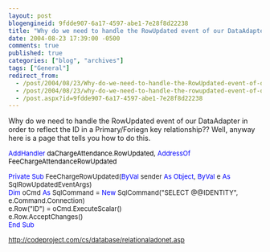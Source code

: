 ```yaml
---
layout: post
blogengineid: 9fdde907-6a17-4597-abe1-7e28f8d22238
title: "Why do we need to handle the RowUpdated event of our DataAdapter in order to reflect the ID in a Primary/Foriegn key relationship??"
date: 2004-08-23 17:39:00 -0500
comments: true
published: true
categories: ["blog", "archives"]
tags: ["General"]
redirect_from: 
  - /post/2004/08/23/Why-do-we-need-to-handle-the-RowUpdated-event-of-our-DataAdapter-in-order-to-reflect-the-ID-in-a-PrimaryForiegn-key-relationship
  - /post/2004/08/23/why-do-we-need-to-handle-the-rowupdated-event-of-our-dataadapter-in-order-to-reflect-the-id-in-a-primaryforiegn-key-relationship
  - /post.aspx?id=9fdde907-6a17-4597-abe1-7e28f8d22238
---
```

<!-- more -->

Why do we need to handle the RowUpdated event of our DataAdapter in order to reflect the ID in a Primary/Foriegn key relationship?? Well, anyway here is a page that tells you how to do this.

<FONT color=#0000ff size=2>AddHandler</FONT><FONT color=#000000 size=2> daChargeAttendance.RowUpdated, </FONT><FONT color=#0000ff size=2>AddressOf</FONT><FONT size=2><FONT color=#000000> FeeChargeAttendanceRowUpdated</FONT></FONT><FONT color=#0000ff size=2>

Private</FONT><FONT size=2> </FONT><FONT color=#0000ff size=2>Sub</FONT><FONT size=2> FeeChargeRowUpdated(</FONT><FONT color=#0000ff size=2>ByVal</FONT><FONT size=2> sender </FONT><FONT color=#0000ff size=2>As</FONT><FONT size=2> </FONT><FONT color=#0000ff size=2>Object</FONT><FONT size=2>, </FONT><FONT color=#0000ff size=2>ByVal</FONT><FONT size=2> e </FONT><FONT color=#0000ff size=2>As</FONT><FONT size=2> SqlRowUpdatedEventArgs)<BR></FONT><FONT color=#0000ff size=2>     Dim</FONT><FONT size=2> oCmd </FONT><FONT color=#0000ff size=2>As</FONT><FONT size=2> SqlCommand = </FONT><FONT color=#0000ff size=2>New</FONT><FONT size=2> SqlCommand("SELECT @@IDENTITY", e.Command.Connection)<BR>     e.Row("ID") = oCmd.ExecuteScalar()<BR>     e.Row.AcceptChanges()<BR><FONT color=#0000ff size=2>End</FONT><FONT size=2> </FONT><FONT color=#0000ff size=2>Sub</FONT>

<A href="http://codeproject.com/cs/database/relationaladonet.asp">http://codeproject.com/cs/database/relationaladonet.asp</A></FONT>
